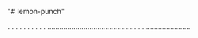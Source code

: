 "# lemon-punch"

.
.
.
.
.
.
.
.
.
.
.......................................................................